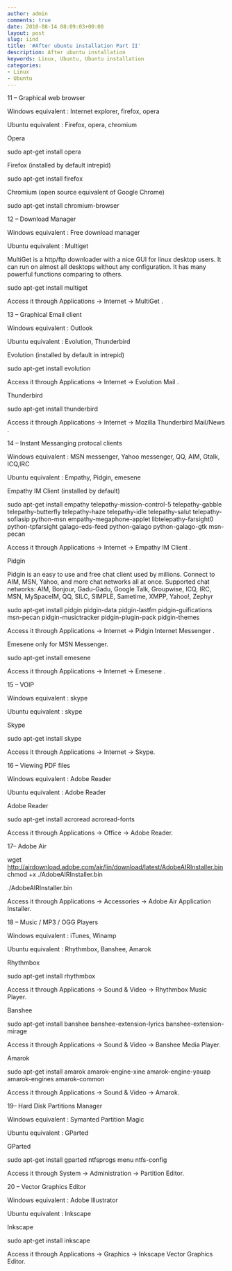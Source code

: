 ```yaml
---
author: admin
comments: true
date: 2010-08-14 08:09:03+00:00
layout: post
slug: iind
title: '#After ubuntu installation Part II'
description: After ubuntu installation
keywords: Linux, Ubuntu, Ubuntu installation
categories:
- Linux
- Ubuntu
---
```


11 – Graphical web browser

Windows equivalent : Internet explorer, firefox, opera

Ubuntu equivalent : Firefox, opera, chromium

Opera      <!--more-->

sudo apt-get install opera

Firefox (installed by default intrepid)

sudo apt-get install firefox

Chromium (open source equivalent of Google Chrome)

sudo apt-get install chromium-browser

12 – Download Manager

Windows equivalent : Free download manager

Ubuntu equivalent : Multiget

MultiGet is a http/ftp downloader with a nice GUI for linux desktop  users. It can run on almost all desktops without any configuration. It  has many powerful functions comparing to others.

sudo apt-get install multiget

Access it through Applications → Internet → MultiGet .

13 – Graphical Email client

Windows equivalent : Outlook

Ubuntu equivalent : Evolution, Thunderbird

Evolution (installed by default in intrepid)

sudo apt-get install evolution

Access it through Applications → Internet → Evolution Mail .

Thunderbird

sudo apt-get install thunderbird

Access it through Applications → Internet → Mozilla Thunderbird Mail/News .

14 – Instant Messanging protocal clients

Windows equivalent : MSN messenger, Yahoo messenger, QQ, AIM, Gtalk, ICQ,IRC

Ubuntu equivalent : Empathy, Pidgin, emesene

Empathy IM Client (installed by default)

sudo apt-get install empathy telepathy-mission-control-5  telepathy-gabble telepathy-butterfly telepathy-haze telepathy-idle  telepathy-salut telepathy-sofiasip python-msn empathy-megaphone-applet  libtelepathy-farsight0 python-tpfarsight galago-eds-feed python-galago  python-galago-gtk msn-pecan

Access it through Applications → Internet → Empathy IM Client .

Pidgin

Pidgin is an easy to use and free chat client used by millions.  Connect to AIM, MSN, Yahoo, and more chat networks all at once.  Supported chat networks: AIM, Bonjour, Gadu-Gadu, Google Talk,  Groupwise, ICQ, IRC, MSN, MySpaceIM, QQ, SILC, SIMPLE, Sametime, XMPP,  Yahoo!, Zephyr

sudo apt-get install pidgin pidgin-data pidgin-lastfm  pidgin-guifications msn-pecan pidgin-musictracker pidgin-plugin-pack  pidgin-themes

Access it through Applications → Internet → Pidgin Internet Messenger .

Emesene only for MSN Messenger.

sudo apt-get install emesene

Access it through Applications → Internet → Emesene .

15 – VOIP

Windows equivalent : skype

Ubuntu equivalent : skype

Skype

sudo apt-get install skype

Access it through Applications → Internet → Skype.

16 – Viewing PDF files

Windows equivalent : Adobe Reader

Ubuntu equivalent : Adobe Reader

Adobe Reader

sudo apt-get install acroread acroread-fonts

Access it through Applications → Office → Adobe Reader.

17– Adobe Air

wget http://airdownload.adobe.com/air/lin/download/latest/AdobeAIRInstaller.bin
chmod +x ./AdobeAIRInstaller.bin

./AdobeAIRInstaller.bin

Access it through Applications → Accessories → Adobe Air Application Installer.

18 – Music / MP3 / OGG Players

Windows equivalent : iTunes, Winamp

Ubuntu equivalent : Rhythmbox, Banshee, Amarok

Rhythmbox

sudo apt-get install rhythmbox

Access it through Applications → Sound & Video → Rhythmbox Music Player.

Banshee

sudo apt-get install banshee banshee-extension-lyrics banshee-extension-mirage

Access it through Applications → Sound & Video → Banshee Media Player.

Amarok

sudo apt-get install amarok amarok-engine-xine amarok-engine-yauap amarok-engines amarok-common

Access it through Applications → Sound & Video → Amarok.

19– Hard Disk Partitions Manager

Windows equivalent : Symanted Partition Magic

Ubuntu equivalent : GParted

GParted

sudo apt-get install gparted ntfsprogs menu ntfs-config

Access it through System → Administration → Partition Editor.

20 – Vector Graphics Editor

Windows equivalent : Adobe Illustrator

Ubuntu equivalent : Inkscape

Inkscape

sudo apt-get install inkscape

Access it through Applications → Graphics → Inkscape Vector Graphics Editor.
